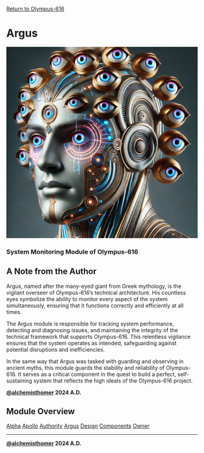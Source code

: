 [Return to Olympus-616](../olympus-616/README.md)

# Argus
![argus](./argus.avatar.png)

### System Monitoring Module of Olympus-616

## A Note from the Author
Argus, named after the many-eyed giant from Greek mythology, is the vigilant overseer of Olympus-616’s technical architecture. His countless eyes symbolize the ability to monitor every aspect of the system simultaneously, ensuring that it functions correctly and efficiently at all times.

The Argus module is responsible for tracking system performance, detecting and diagnosing issues, and maintaining the integrity of the technical framework that supports Olympus-616. This relentless vigilance ensures that the system operates as intended, safeguarding against potential disruptions and inefficiencies.

In the same way that Argus was tasked with guarding and observing in ancient myths, this module guards the stability and reliability of Olympus-616. It serves as a critical component in the quest to build a perfect, self-sustaining system that reflects the high ideals of the Olympus-616 project.

**[@alchemisthomer](https://github.com/alchemisthomer)
2024 A.D.**

## Module Overview
[Alpha](../../README.md)
[Apollo](README.md)
[Authority](../zeus/zeus.components.md)
[Argus](argus.source.md)
[Design](argus.design.md)
[Components](argus.components.md)
[Owner](https://github.com/alchemisthomer)

***
**[@alchemisthomer](https://github.com/alchemisthomer)
2024 A.D.**